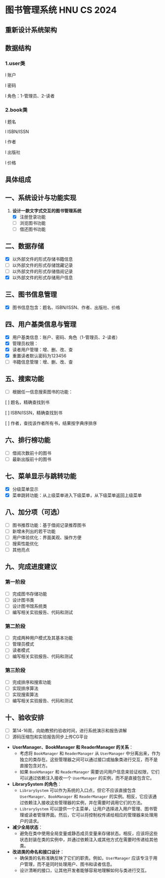# 图书管理系统 HNU CS 2024

## 重新设计系统架构


## 数据结构

### 1.user类

l  账户

l  密码

l  角色：1-管理员、2-读者

### 2.book类

l  题名

l  ISBN/ISSN

l  作者

l  出版社

l  价格

## 具体组成

## 一、系统设计与功能实现

1. **设计一款文字式交互的图书管理系统**
   * [X]  注册登录功能
   * [ ]  浏览图书功能
   * [ ]  借还图书功能

## 二、数据存储

* [X]  以外部文件的形式存储书籍信息
* [ ]  以外部文件的形式存储馆藏记录
* [ ]  以外部文件的形式存储借阅记录
* [X]  以外部文件的形式存储用户信息

## 三、图书信息管理

* [X]  图书信息包含：题名、ISBN/ISSN、作者、出版社、价格

## 四、用户基类信息与管理

* [X]  用户基类信息：账户、密码、角色（1-管理员、2-读者）
* [X]  管理员权限：
  * [X]  读者用户管理：增、删、改、查
  * [X]  重置读者默认密码为123456
  * [ ]  书籍信息管理：增、删、改、查

## 五、搜索功能

* [ ]  根据任一信息搜索图书的功能：

  [ ]  题名，精确查找到书

  [ ]  ISBN/ISSN，精确查找到书

  [ ]  作者，查找该作者所有书，结果按字典序排序

## 六、排行榜功能

* [ ]  借阅次数前十的图书
* [ ]  最新出版前十的图书

## 七、菜单显示与跳转功能

* [X]  分级菜单显示
* [X]  菜单跳转功能：从上级菜单进入下级菜单，从下级菜单返回上级菜单

## 八、加分项（可选）

* [ ]  图书推荐功能：基于借阅记录推荐图书
* [ ]  新增未列出的若干功能
* [ ]  用户体验优化：界面美观、操作方便
* [ ]  搜索性能优化
* [ ]  其他亮点

## 九、完成进度建议

### 第一阶段

* [ ]  完成图书存储功能
  * [ ]  设计图书类
  * [ ]  设计图书馆系统类
  * [ ]  编写相关实验报告、代码和测试

### 第二阶段

* [ ]  完成两种用户模式及其基本功能
  * [ ]  管理员模式
  * [ ]  读者模式
  * [ ]  编写相关实验报告、代码和测试

### 第三阶段

* [ ]  完成排序和搜索功能
  * [ ]  实现排序算法
  * [ ]  实现搜索算法
  * [ ]  编写相关实验报告、代码和测试

## 十、验收安排

* [ ]  第14-16周，向助教预约验收时间，进行系统演示和报告讲解
* [ ]  源码压缩包和实验报告同步上传CG平台

* **UserManager、BookManager 和 ReaderManager 的关系**：
  * 考虑将 `BookManager` 和 `ReaderManager` 从 `UserManager` 中分离出来，作为独立的类存在。这些管理器之间可以通过接口或抽象类进行交互，而不是直接包含对方。
  * 如果 `BookManager` 和 `ReaderManager` 需要访问用户信息来验证权限，它们可以通过依赖注入接收一个 `UserManager` 的实例，而不是直接包含它。
* **LibrarySystem 的角色**：
  * `LibrarySystem` 可以作为系统的入口点，但它不应该直接包含 `UserManager`、`BookManager` 和 `ReaderManager` 的实例。相反，它应该通过依赖注入接收这些管理器的实例，并在需要时调用它们的方法。
  * `LibrarySystem` 可以提供一个主菜单，让用户选择进入用户管理、图书管理或读者管理界面。然后，它可以将控制权传递给相应的管理器来处理用户的请求。
* **减少全局状态**：
  * 避免在类中使用全局变量或静态成员变量来存储状态。相反，应该将这些状态封装在类的实例中，并通过依赖注入或其他方式在需要时传递给其他类。
* **改进类的命名和接口设计**：
  * 确保类的名称准确反映了它们的职责。例如，`UserManager` 应该专注于用户管理，而不是同时处理用户、图书和读者信息。
  * 设计清晰的接口，让其他开发者能够容易地理解如何与类进行交互。
